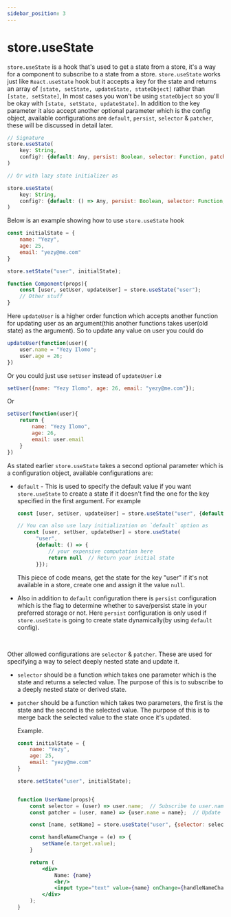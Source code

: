 ```yaml
---
sidebar_position: 3
---
```


# store.useState
`store.useState` is a hook that's used to get a state from a store, it's a way for a component to subscribe to a state from a store. `store.useState` works just like `React.useState` hook but it accepts a key for the state and returns an array of `[state, setState, updateState, stateObject]` rather than `[state, setState]`, In most cases you won't be using `stateObject` so you'll be okay with `[state, setState, updateState]`. In addition to the key parameter it also accept another optional parameter which is the config object, available configurations are `default`, `persist`, `selector` & `patcher`, these will be discussed in detail later.

```js
// Signature
store.useState(
    key: String,
    config?: {default: Any, persist: Boolean, selector: Function, patcher: Function}
)

// Or with lazy state initializer as 

store.useState(
    key: String,
    config?: {default: () => Any, persist: Boolean, selector: Function, patcher: Function}
)
```

Below is an example showing how to use `store.useState` hook

```js
const initialState = {
    name: "Yezy",
    age: 25,
    email: "yezy@me.com"
}

store.setState("user", initialState);

function Component(props){
    const [user, setUser, updateUser] = store.useState("user");
    // Other stuff
}
```

Here `updateUser` is a higher order function which accepts another function for updating user as an argument(this another functions takes user(old state) as the argument). So to update any value on user you could do

```js
updateUser(function(user){
    user.name = "Yezy Ilomo";
    user.age = 26;
})
```

Or you could just use `setUser` instead of `updateUser` i.e

```js
setUser({name: "Yezy Ilomo", age: 26, email: "yezy@me.com"});
```

Or

```js
setUser(function(user){
    return {
        name: "Yezy Ilomo",
        age: 26,
        email: user.email
    }
})
```

As stated earlier `store.useState` takes a second optional parameter which is a configuration object, available configurations are:
- `default` - This is used to specify the default value if you want `store.useState` to create a state if it doesn't find the one for the key specified in the first argument. For example

  ```js
  const [user, setUser, updateUser] = store.useState("user", {default: null});

  // You can also use lazy initialization on `default` option as
    const [user, setUser, updateUser] = store.useState(
        "user", 
        {default: () => { 
            // your expensive computation here
            return null  // Return your initial state
        }}); 
  ```

  This piece of code means, get the state for the key "user" if it's not available in a store, create one and assign it the value `null`.

- Also in addition to `default` configuration there is `persist` configuration which is the flag to determine whether to save/persist state in your preferred storage or not. Here `persist` configuration is only used if `store.useState` is going to create state dynamically(by using `default` config).
<br/>

Other allowed configurations are `selector` & `patcher`. These are used for specifying a way to select deeply nested state and update it.

- `selector` should be a function which takes one parameter which is the state and returns a selected value. The purpose of this is to subscribe to a deeply nested state or derived state.

- `patcher` should be a function which takes two parameters, the first is the state and the second is the selected value. The purpose of this is to merge back the selected value to the state once it's updated.

  Example.
  ```jsx
  const initialState = {
      name: "Yezy",
      age: 25,
      email: "yezy@me.com"
  }
  
  store.setState("user", initialState);
  
  
  function UserName(props){
      const selector = (user) => user.name;  // Subscribe to user.name only
      const patcher = (user, name) => {user.name = name};  // Update user.name
  
      const [name, setName] = store.useState("user", {selector: selector, patcher: patcher});
  
      const handleNameChange = (e) => {
          setName(e.target.value);
      }
  
      return (
          <div>
              Name: {name}
              <br/>
              <input type="text" value={name} onChange={handleNameChange}/>
          </div>
      );
  }
  ```
